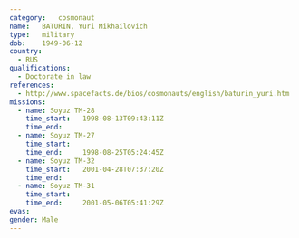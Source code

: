 ```yaml
---
category:	cosmonaut
name:	BATURIN, Yuri Mikhailovich
type:	military
dob:	1949-06-12
country:
  - RUS
qualifications:
  - Doctorate in law
references:
  - http://www.spacefacts.de/bios/cosmonauts/english/baturin_yuri.htm
missions:
  - name: Soyuz TM-28
    time_start:   1998-08-13T09:43:11Z
    time_end:     
  - name: Soyuz TM-27
    time_start:   
    time_end:     1998-08-25T05:24:45Z
  - name: Soyuz TM-32
    time_start:   2001-04-28T07:37:20Z
    time_end:     
  - name: Soyuz TM-31
    time_start:   
    time_end:     2001-05-06T05:41:29Z
evas:
gender:	Male
---
```


